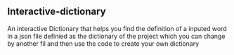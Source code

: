 <h2> Interactive-dictionary </h2>
An interactive Dictionary that helps you find the definition of a inputed word in a json file definied as the dictionary of the project which you can change by another fil and then use the code to create your own dictionary
